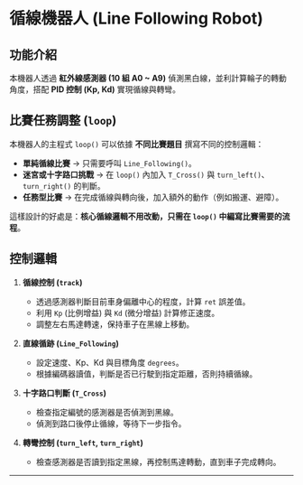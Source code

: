 # 循線機器人 (Line Following Robot)

## 功能介紹
本機器人透過 **紅外線感測器 (10 組 A0 ~ A9)** 偵測黑白線，並利計算輪子的轉動角度，搭配 **PID 控制 (Kp, Kd)** 實現循線與轉彎。

## 比賽任務調整 (`loop`)
本機器人的主程式 `loop()` 可以依據 **不同比賽題目** 撰寫不同的控制邏輯：  
- **單純循線比賽** → 只需要呼叫 `Line_Following()`。  
- **迷宮或十字路口挑戰** → 在 `loop()` 內加入 `T_Cross()` 與 `turn_left()`、`turn_right()` 的判斷。  
- **任務型比賽** → 在完成循線與轉向後，加入額外的動作（例如搬運、避障）。  

這樣設計的好處是：**核心循線邏輯不用改動，只需在 `loop()` 中編寫比賽需要的流程**。  


## 控制邏輯
1. **循線控制 (`track`)**  
   - 透過感測器判斷目前車身偏離中心的程度，計算 `ret` 誤差值。  
   - 利用 `Kp` (比例增益) 與 `Kd` (微分增益) 計算修正速度。  
   - 調整左右馬達轉速，保持車子在黑線上移動。  

2. **直線循跡 (`Line_Following`)**  
   - 設定速度、Kp、Kd 與目標角度 `degrees`。  
   - 根據編碼器讀值，判斷是否已行駛到指定距離，否則持續循線。  

3. **十字路口判斷 (`T_Cross`)**  
   - 檢查指定編號的感測器是否偵測到黑線。  
   - 偵測到路口後停止循線，等待下一步指令。  

4. **轉彎控制 (`turn_left`, `turn_right`)**  
   - 檢查感測器是否讀到指定黑線，再控制馬達轉動，直到車子完成轉向。  

---
